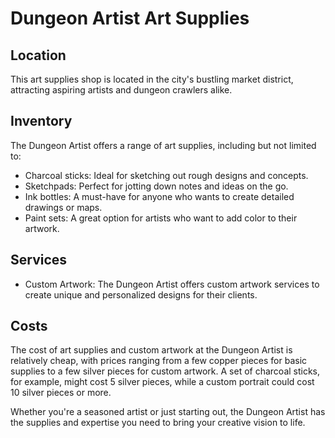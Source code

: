 # Dungeon Artist Art Supplies

## Location
This art supplies shop is located in the city's bustling market district, attracting aspiring artists and dungeon crawlers alike.

## Inventory
The Dungeon Artist offers a range of art supplies, including but not limited to:
- Charcoal sticks: Ideal for sketching out rough designs and concepts.
- Sketchpads: Perfect for jotting down notes and ideas on the go.
- Ink bottles: A must-have for anyone who wants to create detailed drawings or maps.
- Paint sets: A great option for artists who want to add color to their artwork.

## Services
- Custom Artwork: The Dungeon Artist offers custom artwork services to create unique and personalized designs for their clients.

## Costs
The cost of art supplies and custom artwork at the Dungeon Artist is relatively cheap, with prices ranging from a few copper pieces for basic supplies to a few silver pieces for custom artwork. A set of charcoal sticks, for example, might cost 5 silver pieces, while a custom portrait could cost 10 silver pieces or more.

Whether you're a seasoned artist or just starting out, the Dungeon Artist has the supplies and expertise you need to bring your creative vision to life.
